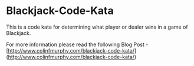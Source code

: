 Blackjack-Code-Kata
===================

This is a code kata for determining what player or dealer wins in a game of Blackjack.

For more information please read the following Blog Post - [http://www.colinfmurphy.com/blackjack-code-kata/] (http://www.colinfmurphy.com/blackjack-code-kata/)
